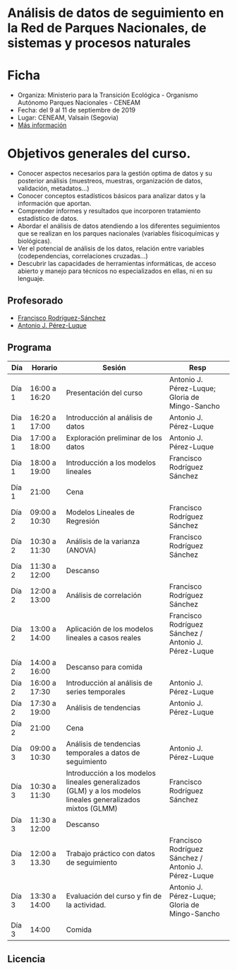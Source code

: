 # Análisis de datos de seguimiento en la Red de Parques Nacionales, de sistemas y procesos naturales 

# Ficha 
- Organiza: Ministerio para la Transición Ecológica - Organismo Autónomo Parques Nacionales - CENEAM 
- Fecha: del 9 al 11 de septiembre de 2019 
- Lugar: CENEAM, Valsaín (Segovia) 
- [Más información](https://www.miteco.gob.es/es/ceneam/formacion-ambiental/formacion-ceneam/09analisis-seguimiento.aspx)

# Objetivos generales del curso. 
- Conocer aspectos necesarios para la gestión optima de datos y su posterior análisis (muestreos, muestras, organización de datos, validación, metadatos...) 
- Conocer conceptos estadísticos básicos para analizar datos y la información que aportan.
- Comprender informes y resultados que incorporen tratamiento estadístico de datos.
- Abordar el análisis de datos atendiendo a los diferentes seguimientos que se realizan en los parques nacionales (variables físicoquímicas y biológicas).
- Ver el potencial de análisis de los datos, relación entre variables (codependencias, correlaciones cruzadas…)
- Descubrir las capacidades de herramientas informáticas, de acceso abierto y manejo para técnicos no especializados en ellas, ni en su lenguaje. 

## Profesorado 
- [Francisco Rodríguez-Sánchez](https://github/pakillo)
- [Antonio J. Pérez-Luque](https://github/ajpelu)

## Programa

| Día   | Horario       | Sesión                                                                                                       | Resp                                                 |
|-------|---------------|--------------------------------------------------------------------------------------------------------------|------------------------------------------------------|
| Día 1 | 16:00 a 16:20 | Presentación del curso                                                                                       | Antonio J. Pérez-Luque; Gloria de Mingo-Sancho       |
| Dia 1 | 16:20 a 17:00 | Introducción al análisis de datos                                                                            | Antonio J. Pérez-Luque                               |
| Dia 1 | 17:00 a 18:00 | Exploración preliminar de los datos                                                                          | Antonio J. Pérez-Luque                               |
| Dia 1 | 18:00 a 19:00 | Introducción a los modelos lineales                                                                          | Francisco Rodríguez Sánchez                          |
| Día 1 | 21:00         | Cena                                                                                                         |                                                      |
| Día 2 | 09:00 a 10:30 | Modelos Lineales de Regresión                                                                                | Francisco Rodríguez Sánchez                          |
| Día 2 | 10:30 a 11:30 | Análisis de la varianza (ANOVA)                                                                              | Francisco Rodríguez Sánchez                          |
| Día 2 | 11:30 a 12:00 | Descanso                                                                                                     |                                                      |
| Día 2 | 12:00 a 13:00 | Análisis de correlación                                                                                      | Francisco Rodríguez Sánchez                          |
| Día 2 | 13:00 a 14:00 | Aplicación de los modelos lineales a casos reales                                                            | Francisco Rodríguez Sánchez / Antonio J. Pérez-Luque |
| Día 2 | 14:00 a 16:00 | Descanso para comida                                                                                         |                                                      |
| Día 2 | 16:00 a 17:30 | Introducción al análisis de series temporales                                                                | Antonio J. Pérez-Luque                               |
| Día 2 | 17:30 a 19:00 | Análisis de tendencias                                                                                       | Antonio J. Pérez-Luque                               |
| Día 2 | 21:00         | Cena                                                                                                         |                                                      |
| Día 3 | 09:00 a 10:30 | Análisis de tendencias temporales a datos de seguimiento                                                     | Antonio J. Pérez-Luque                               |
| Día 3 | 10:30 a 11:30 | Introducción a los modelos lineales generalizados (GLM) y a los modelos lineales generalizados mixtos (GLMM) | Francisco Rodríguez Sánchez                          |
| Día 3 | 11:30 a 12:00 | Descanso                                                                                                     |                                                      |
| Día 3 | 12:00 a 13.30 | Trabajo práctico con datos de seguimiento                                                                    | Francisco Rodríguez Sánchez / Antonio J. Pérez-Luque |
| Día 3 | 13:30 a 14:00 | Evaluación del curso y fin de la actividad.                                                                  | Antonio J. Pérez-Luque; Gloria de Mingo-Sancho       |
| Día 3 | 14:00         | Comida                                                                                                       |                                                      |

## Licencia 

